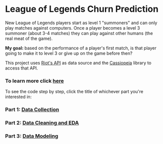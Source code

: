 # League of Legends Churn Prediction

New League of Legends players start as level 1 "summoners" and can only play matches against computers. Once a player becomes a level 3 summoner (about 3-4 matches) they can play against other humans (the real meat of the game).

**My goal:** based on the performance of a player's first match, is that player going to make it to level 3 or give up on the game before then?

This project uses <a href="https://developer.riotgames.com/">Riot's API</a> as data source and the <a href="http://cassiopeia.readthedocs.io">Cassiopeia</a> library to access that API.

### To learn more click <a href="https://dskarbrevik.github.io/League-of-Legends-Churn-Prediction/">here</a>

To see the code step by step, click the title of whichever part you're interested in:

### Part 1: <a href="https://nbviewer.jupyter.org/github/dskarbrevik/League-of-Legends-Churn-Prediction/blob/master/LoL%20Churn%20Predictor%20%5BPart%201%20-%20Data%20Collection%5D.ipynb">Data Collection</a>

### Part 2: <a href="https://nbviewer.jupyter.org/github/dskarbrevik/League-of-Legends-Churn-Prediction/blob/master/LoL%20Churn%20Predictor%20%5BPart%202%20-%20Data%20Cleaning%20and%20EDA%5D.ipynb">Data Cleaning and EDA</a>

### Part 3: <a href="https://nbviewer.jupyter.org/github/dskarbrevik/League-of-Legends-Churn-Prediction/blob/master/LoL%20Churn%20Predictor%20%5BPart%203%20-%20Data%20Modeling%5D.ipynb"> Data Modeling </a>
